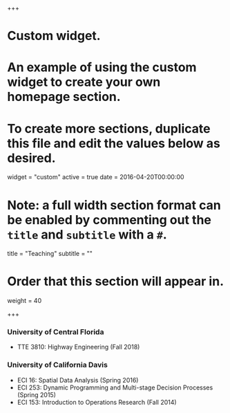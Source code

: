 +++
# Custom widget.
# An example of using the custom widget to create your own homepage section.
# To create more sections, duplicate this file and edit the values below as desired.
widget = "custom"
active = true
date = 2016-04-20T00:00:00

# Note: a full width section format can be enabled by commenting out the `title` and `subtitle` with a `#`.
title = "Teaching"
subtitle = ""

# Order that this section will appear in.
weight = 40

+++
### University of Central Florida

* TTE 3810: Highway Engineering (Fall 2018)

### University of California Davis

* ECI 16: Spatial Data Analysis (Spring 2016)
* ECI 253: Dynamic Programming and Multi-stage Decision Processes (Spring 2015)
* ECI 153: Introduction to Operations Research (Fall 2014)
